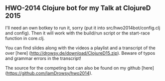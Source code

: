 ## HWO-2014 Clojure bot for my Talk at ClojureD 2015

I'll need an own botkey to run it, sorry (put it into src/hwo2014bot/config.clj and config).
Then it will work with the build/run script or the start-race function in core.clj.

You can find slides along with the videos a playlist and a transcript of the over [here] (http://drowsy.de/download/ClojureD15.zip).
Beware of typos and grammar errors in the transcript!

The source for the competing bot can also be found on my github [here] (https://github.com/IamDrowsy/hwo2014).

